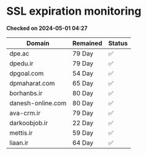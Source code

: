 # SSL expiration monitoring

**Checked on 2024-05-01 04:27**

| Domain | Remained | Status       |
|--------|----------|--------------|
| dpe.ac     | 79 Day   | ✅ |
| dpedu.ir     | 79 Day   | ✅ |
| dpgoal.com     | 54 Day   | ✅ |
| dpmaharat.com     | 65 Day   | ✅ |
| borhanbs.ir     | 80 Day   | ✅ |
| danesh-online.com     | 80 Day   | ✅ |
| ava-crm.ir     | 79 Day   | ✅ |
| darkoobjob.ir     | 22 Day   | ✅ |
| mettis.ir     | 59 Day   | ✅ |
| liaan.ir     | 64 Day   | ✅ |
